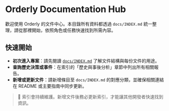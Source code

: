 # Orderly Documentation Hub

歡迎使用 Orderly 的文件中心。本目錄所有資料都透過 `docs/INDEX.md` 統一整理，請從那裡開始，依照角色或任務快速找到所需內容。

## 快速開始
- **初次進入專案**：請先閱讀 [`docs/INDEX.md`](./INDEX.md) 了解文件結構與每份文件的用途。
- **查詢歷史決策或事件**：在索引的「歷史與事後分析」章節中列出所有相關報告。
- **新增或更新文件**：請新增條目至 `docs/INDEX.md` 的對應分類，並確保相關連結在 README 或主要指南中同步更新。

> 🔁 索引會持續維護。新增文件後務必更新索引，才能讓其他開發者快速找到資訊。
